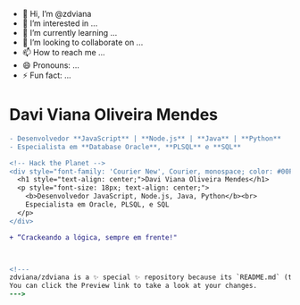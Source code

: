 - 👋 Hi, I’m @zdviana
- 👀 I’m interested in ...
- 🌱 I’m currently learning ...
- 💞️ I’m looking to collaborate on ...
- 📫 How to reach me ...
- 😄 Pronouns: ...
- ⚡ Fun fact: ...

# Davi Viana Oliveira Mendes

```diff
- Desenvolvedor **JavaScript** | **Node.js** | **Java** | **Python**
- Especialista em **Database Oracle**, **PLSQL** e **SQL**

<!-- Hack the Planet -->
<div style="font-family: 'Courier New', Courier, monospace; color: #00FF00; background-color: black; padding: 10px; border-radius: 5px;">
  <h1 style="text-align: center;">Davi Viana Oliveira Mendes</h1>
  <p style="font-size: 18px; text-align: center;">
    <b>Desenvolvedor JavaScript, Node.js, Java, Python</b><br>
    Especialista em Oracle, PLSQL, e SQL
  </p>
</div>

+ “Crackeando a lógica, sempre em frente!"



<!---
zdviana/zdviana is a ✨ special ✨ repository because its `README.md` (this file) appears on your GitHub profile.
You can click the Preview link to take a look at your changes.
--->
